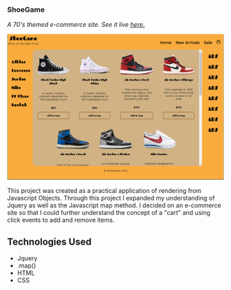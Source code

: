 ### ShoeGame

*A 70's themed e-commerce site. See it live [here.](https://gauraklein.github.io/shoegame/)*

![Homepage](shoegame.PNG)

This project was created as a practical application of rendering from Javascript Objects. Through this project I expanded my understanding of Jquery as well as the Javascript map method. I decided on an e-commerce site so that I could further understand the concept of a "cart" and using click events to add and remove items.

## Technologies Used
- Jquery
- .map()
- HTML
- CSS

